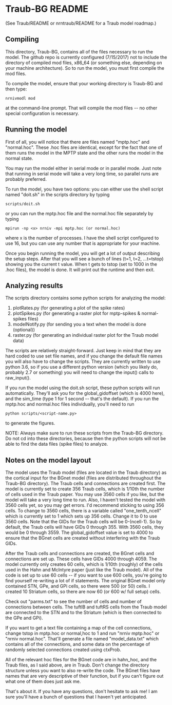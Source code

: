 # Traub-BG README

(See Traub/README or nrntraub/README for a Traub model roadmap.)

## Compiling
This directory, Traub-BG, contains all of the files necessary to run the model. The 
github repo is currently configured (7/15/2017) not to include the directory of 
compiled mod files, x86_64 (or something else, depending on your machine architecture).
So to run the model, you must first compile the mod files. 

To compile the model, ensure that your working directory is Traub-BG and then type:
```
nrnivmodl mod
```

at the command-line prompt. That will compile the mod files -- no other special 
configuration is necessary.


## Running the model

First of all, you will notice that there are files named "mptp.hoc" and "normal.hoc".
These .hoc files are identical, except for the fact that one of them runs the model in
the MPTP state and the other runs the model in the normal state.

You may run the model either in serial mode or in parallel mode. Just note that running
in serial mode will take a very long time, so parallel runs are probably preferred.

To run the model, you have two options: you can either use the shell script named 
"doit.sh" in the scripts directory by typing
```
scripts/doit.sh
```
or you can run the mptp.hoc file and the normal.hoc file separately by typing
```
mpirun -np <x> nrniv -mpi mptp.hoc (or normal.hoc)
```

where x is the number of processes. I have the shell script configured to use 16, but
you can use any number that is appropriate for your machine.

Once you begin running the model, you will get a lot of output describing the setup 
steps. After that you will see a bunch of lines (t=1, t=2, ...t=tstop) showing you the
current t value. When t gets to tstop (set to 1000 in the .hoc files), the model is
done. It will print out the runtime and then exit.


## Analyzing results

The scripts directory contains some python scripts for analyzing the model:
1. plotRates.py (for generating a plot of the spike rates)
2. plotSpikes.py (for generating a raster plot for mptp-spikes & normal-spikes files)
3. modelNotify.py (for sending you a text when the model is done (optional))
4. raster.py (for generating an individual raster plot for the Traub model data)

The scripts are relatively straight-forward. Just keep in mind that they are hard 
coded to use set file names, and if you change the default file names you will also
have to change the scripts. They are currently written to use python 3.6, so if you 
use a different python version (which you likely do, probably 2.7 or something) you 
will need to change the input() calls to raw_input(). 

If you run the model using the doit.sh script, these python scripts will run 
automatically. They'll ask you for the global_gidoffset (which is 4000 here), and the
sim_time (type 1 for 1 second -- that's the default). If you run the mptp.hoc and
normal.hoc files individually, you'll need to run
```
python scripts/<script-name.py>
```

to generate the figures. 

NOTE: Always make sure to run these scripts from the Traub-BG directory. Do not cd 
into these directories, because then the python scripts will not be able to find the
data files (spike files) to analyze.


## Notes on the model layout

The model uses the Traub model (files are located in the Traub directory) as the 
cortical input for the BGnet model (files are distributed throughout the Traub-BG
directory). The Traub cells and connections are created first. The model is currently
set to create 356 Traub cells, which is 1/10th the number of cells used in the Traub
paper. You may use 3560 cells if you like, but the model will take a very long time to
run. Also, I haven't tested the model with 3560 cells yet, so you may get errors. I'd
recommend sticking to using 356 cells. To change to 3560 cells, there is a variable
called "one_tenth_ncell" which is currently set to 1 which sets up 356 cells. Change 
it to 0 to use 3560 cells. Note that the GIDs for the Traub cells will be 0-(ncell-1).
So by default, the Traub cells will have GIDs 0 through 355. With 3560 cells, they 
would be 0 through 3559. The global_gidoffset value is set to 4000 to ensure that the
BGnet cells are created without interfering with the Traub GIDs.

After the Traub cells and connections are created, the BGnet cells and connections are
set up. These cells have GIDs 4000 through 4059. The model currently only creates 60
cells, which is 1/10th (roughly) of the cells used in the Hahn and McIntyre paper (just
like the Traub model). All of the code is set up to use 60 cells -- if you want to 
use 600 cells, you're going to find yourself re-writing a lot of if statements. The
original BGnet model only contained STN, GPe, and GPi cells, so there were 500 (or 50)
cells. I created 10 Striatum cells, so there are now 60 (or 600 w/ full setup) cells.

Check out "parms.txt" to see the number of cells and number of connections
between cells. The tuftIB and tuftRS cells from the Traub model are connected to the
STN and to the Striatum (which is then connected to the GPe and GPi).

If you want to get a text file containing a map of the cell connections, change tstop
in mptp.hoc or normal,hoc to 1 and run "nrniv mptp.hoc" or "nrniv normal.hoc". That'll
generate a file named "model_data.txt" which contains all of the connections, and 
some data on the percentage of randomly selected connections created using ctxProb.

All of the relevant hoc files for the BGnet code are in hahn_hoc, and the Traub files,
as I said above, are in Traub. Don't change the directory structure unless you want to
also re-write the code. The BGnet files have names that are very descriptive of their
function, but if you can't figure out what one of them does just ask me.

That's about it. If you have any questions, don't hesitate to ask me! I am sure you'll
have a bunch of questions that I haven't yet anticipated.

